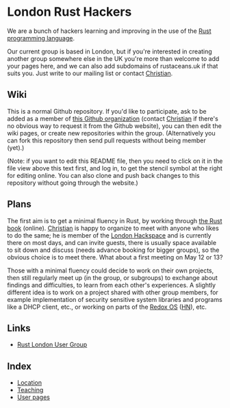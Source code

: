 # London Rust Hackers

We are a bunch of hackers learning and improving in the use of the
[Rust programming language](https://www.rust-lang.org/).

Our current group is based in London, but if you're interested in
creating another group somewhere else in the UK you're more than
welcome to add your pages here, and we can also add subdomains of
rustaceans.uk if that suits you. Just write to our mailing list or
contact [Christian](users/Christian_Jaeger.md).

## Wiki

This is a normal Github repository. If you'd like to participate, ask
to be added as a member of [this Github
organization](https://github.com/LondonRustLearners) (contact
[Christian](mailto:chrjae@gmail.com) if there's no obvious way to
request it from the Github website), you can then edit the wiki pages,
or create new repositories within the group. (Alternatively you can fork 
this repository then send pull requests without being member (yet).)

(Note: if you want to edit this README file, then you need to click on
it in the file view above this text first, and log in, to get the
stencil symbol at the right for editing online. You can also clone and
push back changes to this repository without going through the
website.)

## Plans

The first aim is to get a minimal fluency in Rust, by working through
[the Rust book](http://doc.rust-lang.org/book/)
(online). [Christian](mailto:chrjae@gmail.com) is happy to organize to
meet with anyone who likes to do the same; he is member of the [London
Hackspace](https://london.hackspace.org.uk/) and is currently there on
most days, and can invite guests, there is usually space available to
sit down and discuss (needs advance booking for bigger groups), so the
obvious choice is to meet there. What about a first meeting on May 12
or 13?

Those with a minimal fluency could decide to work on their own
projects, then still regularly meet up (in the group, or subgroups) to
exchange about findings and difficulties, to learn from each other's
experiences. A slightly different idea is to work on a project shared
with other group members, for example implementation of security
sensitive system libraries and programs like a DHCP client, etc., or
working on parts of the [Redox OS](http://www.redox-os.org/)
([HN](https://news.ycombinator.com/item?id=10295187)), etc.

## Links

* [Rust London User Group](http://www.meetup.com/Rust-London-User-Group/)

## Index

* [Location](Location.md)
* [Teaching](Teaching.md)
* [User pages](User_pages.md)

